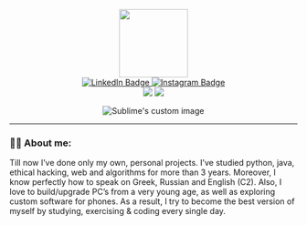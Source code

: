 <i class="fa-brands fa-html5"></i>
<i class="fa-brands fa-css3-alt"></i>
<i class="fa-brands fa-square-js"></i>
<div id="header" align="center">
  <img src="https://media.giphy.com/media/lP8xu5t2DLGG045H8F/giphy.gif" width="120"/>
          <div id="badges">
        <div id="social" align="center">
                    <a href="https://www.linkedin.com/in/tim-afanasiev-2410b522b/">
                      <img src="https://img.shields.io/badge/LinkedIn-blue?style=for-the-badge&logo=linkedin&logoColor=white" alt="LinkedIn Badge"/>
                    </a>
                      <a href="https://www.instagram.com/talmkg/">
                      <img src="https://img.shields.io/badge/Instagram-red?style=for-the-badge&logo=instagram&logoColor=white" alt="Instagram Badge"/>
                        </div>
                    </a>
      </div>
</div>

<div id="stats" align="center">
<img class="img" src="https://raw.githubusercontent.com/talmkg/github-stats/master/generated/overview.svg#gh-dark-mode-only"/>
<img class="img" src="https://raw.githubusercontent.com/talmkg/github-stats/master/generated/languages.svg#gh-dark-mode-only"/>


</div>

<p align="center">
  <img src="https://media1.giphy.com/media/11KzOet1ElBDz2/giphy.gif?cid=ecf05e47ctet595443v069j8z1qhxr8swm5me6elbbbhdcbo&rid=giphy.gif&ct=g" alt="Sublime's custom image"/>
</p>



---
### :man_technologist: About me:
Till now I’ve done only my own, personal projects. I’ve studied python, java, ethical hacking, web and algorithms for more than 3 years. Moreover, I know perfectly how to speak on Greek, Russian and English (C2). Also, I love to build/upgrade PC’s from a very young age, as well as exploring custom software for phones. As a result, I try to become the best version of myself by studying, exercising & coding every single day. 

